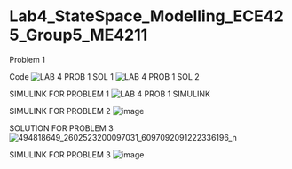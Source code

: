 # Lab4_StateSpace_Modelling_ECE425_Group5_ME4211
 
 Problem 1

Code
![LAB 4 PROB 1 SOL 1](https://github.com/user-attachments/assets/f00b687a-1f69-4684-9693-c18531156ed0)
![LAB 4 PROB 1 SOL 2](https://github.com/user-attachments/assets/73eecd9c-548a-4d06-8e34-f025eb6b9ccc)

SIMULINK FOR PROBLEM 1
![LAB 4 PROB 1 SIMULINK](https://github.com/user-attachments/assets/861b897f-3668-42cd-bf76-a4d84f5d9445)

SIMULINK FOR PROBLEM 2
![image](https://github.com/user-attachments/assets/15a06507-70b3-4221-ba80-1f6feb9b95bb)

SOLUTION FOR PROBLEM 3
![494818649_2602523200097031_6097092091222336196_n](https://github.com/user-attachments/assets/67748570-a5c1-4721-b774-2f088f096029)

SIMULINK FOR PROBLEM 3
![image](https://github.com/user-attachments/assets/309aa3a0-b1c4-42b7-a065-fe6939e733f4)

